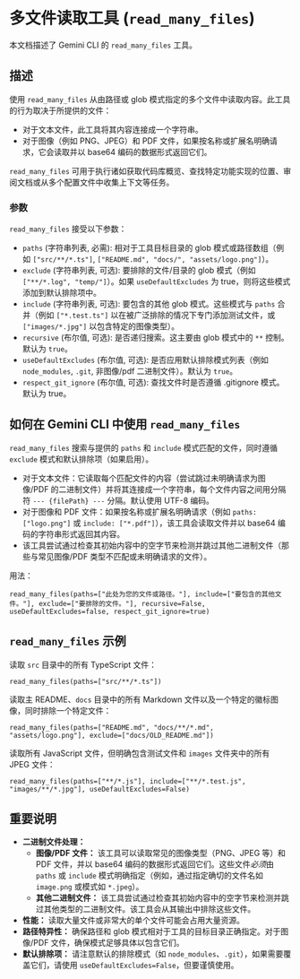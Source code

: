 # 多文件读取工具 (`read_many_files`)

本文档描述了 Gemini CLI 的 `read_many_files` 工具。

## 描述

使用 `read_many_files` 从由路径或 glob 模式指定的多个文件中读取内容。此工具的行为取决于所提供的文件：

- 对于文本文件，此工具将其内容连接成一个字符串。
- 对于图像（例如 PNG、JPEG）和 PDF 文件，如果按名称或扩展名明确请求，它会读取并以 base64 编码的数据形式返回它们。

`read_many_files` 可用于执行诸如获取代码库概览、查找特定功能实现的位置、审阅文档或从多个配置文件中收集上下文等任务。

### 参数

`read_many_files` 接受以下参数：

- `paths` (字符串列表, 必需): 相对于工具目标目录的 glob 模式或路径数组（例如 `["src/**/*.ts"]`, `["README.md", "docs/", "assets/logo.png"]`）。
- `exclude` (字符串列表, 可选): 要排除的文件/目录的 glob 模式（例如 `["**/*.log", "temp/"]`）。如果 `useDefaultExcludes` 为 true，则将这些模式添加到默认排除项中。
- `include` (字符串列表, 可选): 要包含的其他 glob 模式。这些模式与 `paths` 合并（例如 `["*.test.ts"]` 以在被广泛排除的情况下专门添加测试文件，或 `["images/*.jpg"]` 以包含特定的图像类型）。
- `recursive` (布尔值, 可选): 是否递归搜索。这主要由 glob 模式中的 `**` 控制。默认为 `true`。
- `useDefaultExcludes` (布尔值, 可选): 是否应用默认排除模式列表（例如 `node_modules`, `.git`, 非图像/pdf 二进制文件）。默认为 `true`。
- `respect_git_ignore` (布尔值, 可选): 查找文件时是否遵循 .gitignore 模式。默认为 true。

## 如何在 Gemini CLI 中使用 `read_many_files`

`read_many_files` 搜索与提供的 `paths` 和 `include` 模式匹配的文件，同时遵循 `exclude` 模式和默认排除项（如果启用）。

- 对于文本文件：它读取每个匹配文件的内容（尝试跳过未明确请求为图像/PDF 的二进制文件）并将其连接成一个字符串，每个文件内容之间用分隔符 `--- {filePath} ---` 分隔。默认使用 UTF-8 编码。
- 对于图像和 PDF 文件：如果按名称或扩展名明确请求（例如 `paths: ["logo.png"]` 或 `include: ["*.pdf"]`），该工具会读取文件并以 base64 编码的字符串形式返回其内容。
- 该工具尝试通过检查其初始内容中的空字节来检测并跳过其他二进制文件（那些与常见图像/PDF 类型不匹配或未明确请求的文件）。

用法：

```
read_many_files(paths=["此处为您的文件或路径。"], include=["要包含的其他文件。"], exclude=["要排除的文件。"], recursive=False, useDefaultExcludes=false, respect_git_ignore=true)
```

## `read_many_files` 示例

读取 `src` 目录中的所有 TypeScript 文件：

```
read_many_files(paths=["src/**/*.ts"])
```

读取主 README、`docs` 目录中的所有 Markdown 文件以及一个特定的徽标图像，同时排除一个特定文件：

```
read_many_files(paths=["README.md", "docs/**/*.md", "assets/logo.png"], exclude=["docs/OLD_README.md"])
```

读取所有 JavaScript 文件，但明确包含测试文件和 `images` 文件夹中的所有 JPEG 文件：

```
read_many_files(paths=["**/*.js"], include=["**/*.test.js", "images/**/*.jpg"], useDefaultExcludes=False)
```

## 重要说明

- **二进制文件处理：**
  - **图像/PDF 文件：** 该工具可以读取常见的图像类型（PNG、JPEG 等）和 PDF 文件，并以 base64 编码的数据形式返回它们。这些文件*必须*由 `paths` 或 `include` 模式明确指定（例如，通过指定确切的文件名如 `image.png` 或模式如 `*.jpeg`）。
  - **其他二进制文件：** 该工具尝试通过检查其初始内容中的空字节来检测并跳过其他类型的二进制文件。该工具会从其输出中排除这些文件。
- **性能：** 读取大量文件或非常大的单个文件可能会占用大量资源。
- **路径特异性：** 确保路径和 glob 模式相对于工具的目标目录正确指定。对于图像/PDF 文件，确保模式足够具体以包含它们。
- **默认排除项：** 请注意默认的排除模式（如 `node_modules`、`.git`），如果需要覆盖它们，请使用 `useDefaultExcludes=False`，但要谨慎使用。 